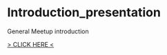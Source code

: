 # Introduction_presentation
General Meetup introduction

[> CLICK HERE <](maptime030.github.io/Introduction_presentation) 
